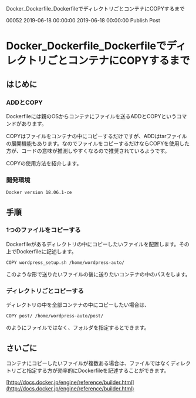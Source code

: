 Docker_Dockerfile_DockerfileでディレクトリごとコンテナにCOPYするまで

00052
2019-06-18 00:00:00
2019-06-18 00:00:00
Publish
Post

# Docker_Dockerfile_DockerfileでディレクトリごとコンテナにCOPYするまで
## はじめに
### ADDとCOPY
Dockerfileには親のOSからコンテナにファイルを送るADDとCOPYというコマンドがあります。

COPYはファイルをコンテナの中にコピーするだけですが、ADDはtarファイルの展開機能もあります。なのでファイルをコピーするだけならCOPYを使用した方が、コードの意味が推測しやすくなるので推奨されているようです。

COPYの使用方法を紹介します。

### 開発環境
```
Docker version 18.06.1-ce
```

## 手順
### 1つのファイルをコピーする
Dockerfileがあるディレクトリの中にコピーしたいファイルを配置します。その上でDockerfileに記述します。

```
COPY wordpress_setup.sh /home/wordpress-auto/
```

このような形で送りたいファイルの後に送りたいコンテナの中のパスをします。

### ディレクトリごとコピーする
ディレクトリの中を全部コンテナの中にコピーしたい場合は、

```
COPY post/ /home/wordpress-auto/post/
```

のようにファイルではなく、フォルダを指定するとできます。

## さいごに
コンテナにコピーしたいファイルが複数ある場合は、ファイルではなくディレクトリごと指定する方が効率的にDockerfileを記述することができます。

[http://docs.docker.jp/engine/reference/builder.html](http://docs.docker.jp/engine/reference/builder.html)
